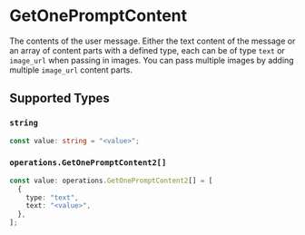 # GetOnePromptContent

The contents of the user message. Either the text content of the message or an array of content parts with a defined type, each can be of type `text` or `image_url` when passing in images. You can pass multiple images by adding multiple `image_url` content parts. 


## Supported Types

### `string`

```typescript
const value: string = "<value>";
```

### `operations.GetOnePromptContent2[]`

```typescript
const value: operations.GetOnePromptContent2[] = [
  {
    type: "text",
    text: "<value>",
  },
];
```

